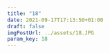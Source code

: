 ```yaml
---
title: "18"
date: 2021-09-17T17:13:50+01:00
draft: false
imgPostUrl: ../assets/18.JPG
param_key: 18
---
```

